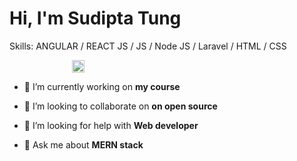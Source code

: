 <h1>Hi, I'm Sudipta Tung</h1>

Skills: ANGULAR / REACT JS / JS / Node JS / Laravel / HTML / CSS

<p align="left">
  <a href="https://linkedin.com/in/https://www.linkedin.com/in/sudipta-tung-48a880232/">
    <img src="https://content.linkedin.com/content/dam/me/business/en-us/amp/brand-site/v2/bg/LI-Bug.svg.original.svg" alt="sudipta-linkedin" height="20" style="padding-left: 100px;"/>
  </a>
</p>

- 🔭 I’m currently working on **my course**

- 👯 I’m looking to collaborate on **on open source**

- 🤝 I’m looking for help with **Web developer**

- 💬 Ask me about **MERN stack**




